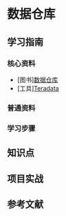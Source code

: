 # 数据仓库

## 学习指南

### 核心资料

* [图书][数据仓库](http://product.dangdang.com/9200409.html)
* [工具][Teradata](https://www.teradata.com.cn)

### 普通资料

### 学习步骤

## 知识点

## 项目实战

## 参考文献
